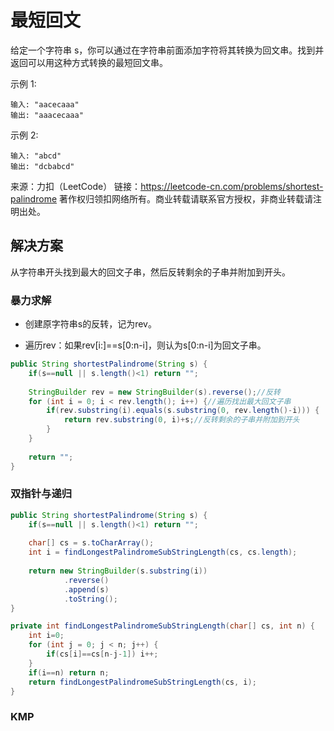 # 最短回文

给定一个字符串 s，你可以通过在字符串前面添加字符将其转换为回文串。找到并返回可以用这种方式转换的最短回文串。

示例 1:

``` 
输入: "aacecaaa"
输出: "aaacecaaa"
```

示例 2:

```
输入: "abcd"
输出: "dcbabcd"
```

来源：力扣（LeetCode）
链接：https://leetcode-cn.com/problems/shortest-palindrome
著作权归领扣网络所有。商业转载请联系官方授权，非商业转载请注明出处。

## 解决方案

从字符串开头找到最大的回文子串，然后反转剩余的子串并附加到开头。

### 暴力求解

* 创建原字符串s的反转，记为rev。

* 遍历rev：如果rev[i:]==s[0:n-i]，则认为s[0:n-i]为回文子串。

``` java
public String shortestPalindrome(String s) {
	if(s==null || s.length()<1) return "";
	
	StringBuilder rev = new StringBuilder(s).reverse();//反转
	for (int i = 0; i < rev.length(); i++) {//遍历找出最大回文子串
		if(rev.substring(i).equals(s.substring(0, rev.length()-i))) {
			return rev.substring(0, i)+s;//反转剩余的子串并附加到开头
		}
	}
	
	return "";
}
```

### 双指针与递归

``` java
public String shortestPalindrome(String s) {
	if(s==null || s.length()<1) return "";
	
	char[] cs = s.toCharArray();
	int i = findLongestPalindromeSubStringLength(cs, cs.length);
	
	return new StringBuilder(s.substring(i))
			.reverse()
			.append(s)
			.toString();
}

private int findLongestPalindromeSubStringLength(char[] cs, int n) {
	int i=0;
	for (int j = 0; j < n; j++) {
		if(cs[i]==cs[n-j-1]) i++;
	}
	if(i==n) return n;
	return findLongestPalindromeSubStringLength(cs, i);
}

```

### KMP
